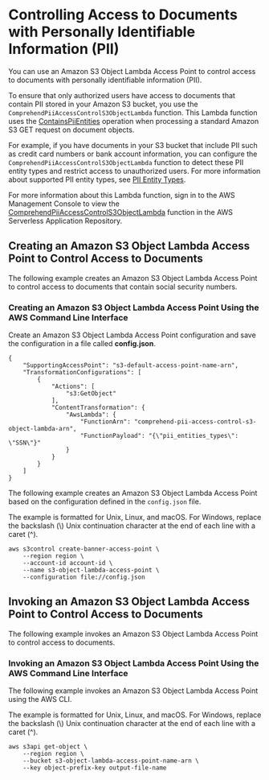 # Controlling Access to Documents with Personally Identifiable Information \(PII\)<a name="access-point-pii-control"></a>

You can use an Amazon S3 Object Lambda Access Point to control access to documents with personally identifiable information \(PII\)\.

To ensure that only authorized users have access to documents that contain PII stored in your Amazon S3 bucket, you use the `ComprehendPiiAccessControlS3ObjectLambda` function\. This Lambda function uses the [ContainsPiiEntities](API_ContainsPiiEntities.md) operation when processing a standard Amazon S3 GET request on document objects\.

For example, if you have documents in your S3 bucket that include PII such as credit card numbers or bank account information, you can configure the `ComprehendPiiAccessControlS3ObjectLambda` function to detect these PII entity types and restrict access to unauthorized users\. For more information about supported PII entity types, see [PII Entity Types](how-pii.md#how-pii-types)\.

For more information about this Lambda function, sign in to the AWS Management Console to view the [ComprehendPiiAccessControlS3ObjectLambda](https://console.aws.amazon.com/lambda/home#/create/app?applicationId=arn:aws:serverlessrepo:us-east-1:839782855223:applications/ComprehendPiiAccessControlS3ObjectLambda) function in the AWS Serverless Application Repository\.

## Creating an Amazon S3 Object Lambda Access Point to Control Access to Documents<a name="s3-pii-control-object-lamdba"></a>

The following example creates an Amazon S3 Object Lambda Access Point to control access to documents that contain social security numbers\. 

### Creating an Amazon S3 Object Lambda Access Point Using the AWS Command Line Interface<a name="s3-pii-control-object-lamdba-cli"></a>

Create an Amazon S3 Object Lambda Access Point configuration and save the configuration in a file called **config\.json**\.

```
{
    "SupportingAccessPoint": "s3-default-access-point-name-arn",
    "TransformationConfigurations": [
        {
            "Actions": [
                "s3:GetObject"
            ],
            "ContentTransformation": {
                "AwsLambda": {
                    "FunctionArn": "comprehend-pii-access-control-s3-object-lambda-arn",
                    "FunctionPayload": "{\"pii_entities_types\": \"SSN\"}"
                }
            }
        }
    ]
}
```

The following example creates an Amazon S3 Object Lambda Access Point based on the configuration defined in the `config.json` file\.

The example is formatted for Unix, Linux, and macOS\. For Windows, replace the backslash \(\\\) Unix continuation character at the end of each line with a caret \(^\)\.

```
aws s3control create-banner-access-point \     
    --region region \
    --account-id account-id \
    --name s3-object-lambda-access-point \
    --configuration file://config.json
```

## Invoking an Amazon S3 Object Lambda Access Point to Control Access to Documents<a name="s3-pii-control-get-object"></a>

The following example invokes an Amazon S3 Object Lambda Access Point to control access to documents\.

### Invoking an Amazon S3 Object Lambda Access Point Using the AWS Command Line Interface<a name="s3-pii-control-get-object-cli"></a>

The following example invokes an Amazon S3 Object Lambda Access Point using the AWS CLI\.

The example is formatted for Unix, Linux, and macOS\. For Windows, replace the backslash \(\\\) Unix continuation character at the end of each line with a caret \(^\)\.

```
aws s3api get-object \
    --region region \
    --bucket s3-object-lambda-access-point-name-arn \
    --key object-prefix-key output-file-name
```